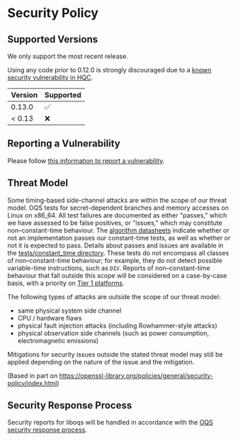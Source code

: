 # Security Policy

## Supported Versions

We only support the most recent release.

Using any code prior to 0.12.0 is strongly discouraged due to a [known security vulnerability in HQC](https://github.com/open-quantum-safe/liboqs/security/advisories/GHSA-gpf4-vrrw-r8v7).

| Version | Supported          |
| ------- | ------------------ |
| 0.13.0  | :white_check_mark: |
| < 0.13  | :x:                |

## Reporting a Vulnerability

Please follow [this information to report a vulnerability](https://openquantumsafe.org/liboqs/security.html#reporting-security-bugs).

## Threat Model

Some timing-based side-channel attacks are within the scope of our threat model. OQS tests for secret-dependent branches and memory accesses on Linux on x86\_64. All test failures are documented as either "passes," which we have assessed to be false positives, or "issues," which may constitute non–constant-time behaviour. The [algorithm datasheets](https://github.com/open-quantum-safe/liboqs/tree/main/docs/algorithms) indicate whether or not an implementation passes our constant-time tests, as well as whether or not it is expected to pass. Details about passes and issues are available in the [tests/constant_time directory](https://github.com/open-quantum-safe/liboqs/tree/main/tests/constant_time). These tests do not encompass all classes of non–constant-time behaviour; for example, they do not detect possible variable-time instructions, such as `DIV`. Reports of non–constant-time behaviour that fall outside this scope will be considered on a case-by-case basis, with a priority on [Tier 1 platforms](https://github.com/open-quantum-safe/liboqs/blob/main/PLATFORMS.md#tier-1).

The following types of attacks are outside the scope of our threat model:

- same physical system side channel
- CPU / hardware flaws
- physical fault injection attacks (including Rowhammer-style attacks)
- physical observation side channels (such as power consumption, electromagnetic emissions)

Mitigations for security issues outside the stated threat model may still be applied depending on the nature of the issue and the mitigation.

(Based in part on https://openssl-library.org/policies/general/security-policy/index.html)

## Security Response Process

Security reports for liboqs will be handled in accordance with the [OQS security response process](https://github.com/open-quantum-safe/tsc/blob/main/security/response-process.md).
